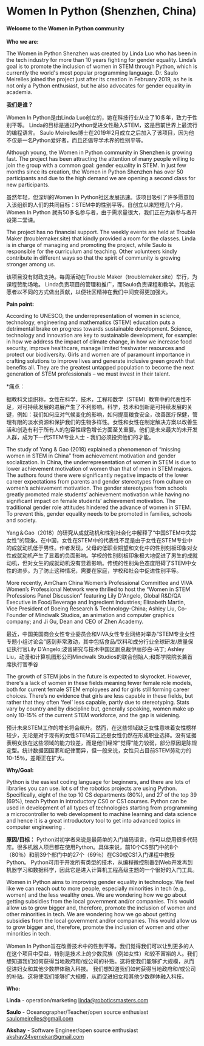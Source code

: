 # Women In Python (Shenzhen, China)
#### Welcome to the Women in Python community

**Who we are:**

The Women in Python Shenzhen was created by Linda Luo who has been in the tech industry for more than 10 years fighting for gender equality. Linda’s goal is to promote the inclusion of women in STEM through Python, which is currently the world's most popular programming language. Dr. Saulo Meirelles joined the project just after its creation in February 2019, as he is not only a Python enthusiast, but he also advocates for gender equality in academia. 

**我们是谁？**

Women In Python是由Linda Luo创立的，她在科技行业从业了10多年，致力于性别平等。 Linda的目标是通过Python促进女性融入STEM，这是目前世界上最流行的编程语言。 Saulo Meirelles博士在2019年2月成立之后加入了该项目，因为他不仅是一名Python爱好者，而且还倡导学术界的性别平等。

Although young, the Women in Python community in Shenzhen is growing fast. The project has been attracting the attention of many people willing to join the group with a common goal: gender equality in STEM. In just few months since its creation, the Women in Python Shenzhen has over 50 participants and due to the high demand we are opening a second class for new participants. 

虽然年轻，但深圳的Women In Python社区发展迅速。该项目吸引了许多愿意加入该组织的人们的共同目标：STEM中的性别平等。自创立以来短短几个月，Women In Python 就有50多名参与者，由于需求量很大，我们正在为新参与者开设第二堂课。

The project has no financial support. The weekly events are held at Trouble Maker (troublemaker.site) that kindly provided a room for the classes. Linda is in charge of managing and promoting the project, while Saulo is responsible for the curriculum and teaching. Other volunteers kindly contribute in different ways so that the spirit of community is growing stronger among us.

该项目没有财政支持。每周活动在Trouble Maker（troublemaker.site）举行，为课程赞助场地。 Linda负责项目的管理和推广，而Saulo负责课程和教学。其他志愿者以不同的方式做出贡献，以便社区精神在我们中间变得更加强大。

**Pain point:**

According to UNESCO, the underrepresentation of women in science, technology, engineering and mathematics (STEM) education puts a detrimental brake on progress towards sustainable development. Science, technology and innovation are key to sustainable development, for example: in how we address the impact of climate change, in how we increase food security, improve healthcare, manage limited freshwater resources and protect our biodiversity. Girls and women are of paramount importance in crafting solutions to improve lives and generate inclusive green growth that benefits all. They are the greatest untapped population to become the next generation of STEM professionals – we must invest in their talent.

*痛点： 

据教科文组织称，女性在科学，技术，工程和数学（STEM）教育中的代表性不足，对可持续发展的进展产生了不利影响。科学，技术和创新是可持续发展的关键，例如：我们如何应对气候变化的影响，如何提高粮食安全，改善医疗保健，管理有限的淡水资源和保护我们的生物多样性。女性和女性在制定解决方案以改善生活和创造有利于所有人的包容性绿色增长方面至关重要。他们是未来最大的未开发人群，成为下一代STEM专业人士 - 我们必须投资他们的才能。



The study of Yang & Gao (2018) explained a phenomenon of “missing women in STEM in China” from achievement motivation and gender socialization. In China, the underrepresentation of women in STEM is due to lower achievement motivation of women than that of men in STEM majors. The authors found there were significantly negative impacts of the lower career expectations from parents and gender stereotypes from culture on women’s achievement motivation. The gender stereotypes from schools greatly promoted male students’ achievement motivation while having no significant impact on female students’ achievement motivation. The traditional gender role attitudes hindered the advance of women in STEM. To prevent this, gender equality needs to be promoted in families, schools and society.

Yang＆Gao（2018）的研究从成就动机和性别社会化中解释了“中国STEM中失踪女性”的现象。在中国，女性在STEM中的代表性不足是由于女性在STEM专业中的成就动机低于男性。作者发现，父母的低职业期望和文化中的性别刻板印象对女性成就动机产生了显着的负面影响。学校的性别刻板印象极大地促进了男生的成就动机，但对女生的成就动机没有显着影响。传统的性别角色态度阻碍了STEM中女性的进步。为了防止这种情况，需要在家庭，学校和社会中促进性别平等。


More recently, AmCham China Women’s Professional Committee and VIVA Women’s Professional Network were thrilled to host the “Women in STEM Professions Panel Discussion” featuring Lily D'Angelo, Global R&D/QA Executive in Food/Beverage and Ingredient Industries; Elisabeth Martin, Vice President of Boeing Research & Technology-China; Ashley Liu, Co-Founder of Mindwalk Studios, an animation and computer graphics company; and Ji Gu, Dean and CEO of Zhen Academy.  


最近，中国美国商会女性专业委员会和VIVA女性专业网络对举办“STEM专业女性专题小组讨论会”感到非常激动，其中包括食品/饮料和成分行业全球研发/质量保证执行官Lily D'Angelo;波音研究与技术中国区副总裁伊丽莎白·马丁; Ashley Liu，动漫和计算机图形公司Mindwalk Studios的联合创始人;和郑学院院长兼首席执行官季谷

The growth of STEM jobs in the future is expected to skyrocket. However, there's a lack of women in these fields meaning fewer female role models, both for current female STEM employees and for girls still forming career choices. There’s no evidence that girls are less capable in these fields, but rather that they often ‘feel’ less capable, partly due to stereotyping. Stats vary by country and by discipline but, generally speaking, women make up only 10-15% of the current STEM workforce, and the gap is widening. 

预计未来STEM工作的增长将会飙升。然而，在这些领域缺乏女性意味着女性榜样较少，无论是对于现有的女性STEM员工还是女性仍然在形成职业选择。没有证据表明女孩在这些领域的能力较差，而是他们经常“觉得”能力较弱，部分原因是陈规定型。统计数据因国家和纪律而异，但一般来说，女性只占目前STEM劳动力的10-15％，差距正在扩大。




**Why/Goal:** 

Python is the easiest coding language for beginners, and there are lots of libraries you can use. lot s of the robotics projects are using Python. Specifically, eight of the top 10 CS departments (80%), and 27 of the top 39 (69%), teach Python in introductory CS0 or CS1 courses. Python can be used in development of all types of technologies starting from programming a microcontroller to web development to machine learning and data science  and hence it is a great introductory tool to get into advanced topics in computer engineering .



**原因/目标：**
Python对初学者来说是最简单的入门编码语言，你可以使用很多代码库。很多机器人项目都在使用Python。具体来说，前10个CS部门中的8个（80％）和前39个部门中的27个（69％）在CS0或CS1入门课程中教授Python。 Python可用于开发所有类型的技术，从编程微控制器到Web开发再到机器学习和数据科学，因此它是进入计算机工程高级主题的一个很好的入门工具。


Women in Python aims to improving gender equality in technology. We feel like we can reach out to more people, especially minorities in tech (e.g., women) and the less wealthy ones. We are wondering how we go about getting subsidies from the local government and/or companies. This would allow us to grow bigger and, therefore, promote the inclusion of women and other minorities in tech. 
We are wondering how we go about getting subsidies from the local government and/or companies. This would allow us to grow bigger and, therefore, promote the inclusion of women and other minorities in tech.


Women In Python旨在改善技术中的性别平等。我们觉得我们可以让到更多的人在这个项目中受益，特别是技术上的少数民族（例如女性）和较不富裕的人。我们想知道我们如何获得当地政府和/或公司的补贴。这将使我们能够扩大规模，从而促进妇女和其他少数群体融入科技。
我们想知道我们如何获得当地政府和/或公司的补贴。这将使我们能够扩大规模，从而促进妇女和其他少数群体融入科技。

**Who:**

**Linda** - operation/marketing 
linda@roboticsmasters.com

**Saulo** - Oceanographer/Teacher/open source enthusiast 
saulomeirelles@gmail.com

**Akshay** - Software Engineer/open source enthusiast 
akshay24vernekar@gmail.com



